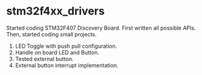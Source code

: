 # stm32f4xx_drivers
Started coding STM32F407 Discovery Board.
First written all possible APIs. Then, started coding small projects.
001. LED Toggle with push pull configuration.
002. Handle on board LED and Button.
003. Tested external button.
004. External button interrupt implementation.
